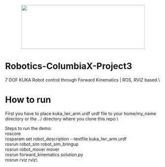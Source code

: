 <p align="center">
  <img width="400" height="142,687 " src="https://user-images.githubusercontent.com/40801473/43266230-c2dd979c-90e2-11e8-95a0-0722aedd1667.png">
</p>

# Robotics-ColumbiaX-Project3
7 DOF KUKA Robot control through Forward Kinematics | ROS, RVIZ based.\

# How to run

First you have to place kuka_lwr_arm.urdf urdf file to your home/my_name directory or the ../ directory where you clone this repo.\

Steps to run the demo:\
	roscore\
	rosparam set robot_description --textfile kuka_lwr_arm.urdf\
	rosrun robot_sim robot_sim_bringup\
	rosrun robot_mover mover\
	rosrun forward_kinematics solution.py\
	rosrun rviz rviz\
